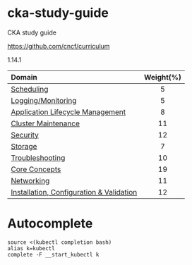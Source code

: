 # cka-study-guide
CKA study guide

https://github.com/cncf/curriculum

1.14.1

| Domain                                         | Weight(%) |
|:---------------------------------------------- |:---------:|
| [Scheduling][1]                                | 5         |
| [Logging/Monitoring][2]                        | 5         |
| [Application Lifecycle Management][3]          | 8         |
| [Cluster Maintenance][4]                       | 11        |
| [Security][5]                                  | 12        |
| [Storage][6]                                   | 7         |
| [Troubleshooting][7]                           | 10        |
| [Core Concepts][8]                             | 19        |
| [Networking][9]                                | 11        |
| [Installation, Configuration & Validation][10] | 12        |

# Autocomplete
```
source <(kubectl completion bash)
alias k=kubectl
complete -F __start_kubectl k
```

[1]: scheduling.md
[2]: logging-monitoring.md
[3]: application-lifecycle-management.md
[4]: cluster-maintenance.md
[5]: security.md
[6]: storage.md
[7]: troubleshooting.md
[8]: core-concepts.md
[9]: networking.md
[10]: installation-configuration-validation.md
